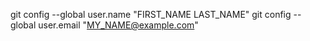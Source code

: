 git config --global user.name "FIRST_NAME LAST_NAME"
git config --global user.email "MY_NAME@example.com"